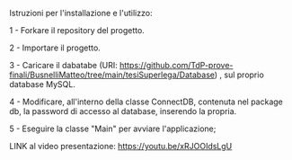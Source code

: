 Istruzioni per l'installazione e l'utilizzo:

1 - Forkare il repository del progetto.

2 - Importare il progetto.

3 - Caricare il dabatabe (URI: https://github.com/TdP-prove-finali/BusnelliMatteo/tree/main/tesiSuperlega/Database) , sul proprio database MySQL.

4 - Modificare, all'interno della classe ConnectDB, contenuta nel package db, la password di accesso al database, inserendo la propria.

5 - Eseguire la classe "Main" per avviare l'applicazione;

LINK al video presentazione: https://youtu.be/xRJOOIdsLgU
